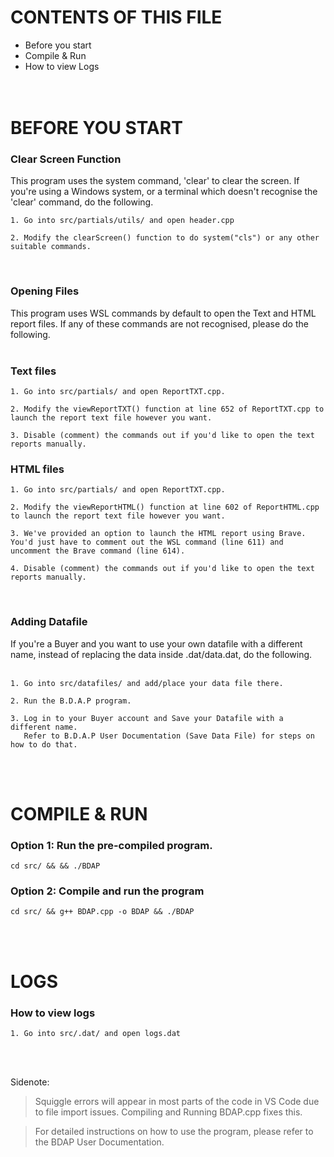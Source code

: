 # CONTENTS OF THIS FILE
 * Before you start
 * Compile & Run
 * How to view Logs
<br /><br /><br />



# BEFORE YOU START
### **Clear Screen Function**

This program uses the system command, 'clear' to clear the screen.
If you're using a Windows system, or a terminal which doesn't recognise the 'clear' command, do the following.

    1. Go into src/partials/utils/ and open header.cpp

    2. Modify the clearScreen() function to do system("cls") or any other suitable commands.
<br />

### **Opening Files**

This program uses WSL commands by default to open the Text and HTML report files.
If any of these commands are not recognised, please do the following.
<br /><br />

### Text files

    1. Go into src/partials/ and open ReportTXT.cpp.

    2. Modify the viewReportTXT() function at line 652 of ReportTXT.cpp to launch the report text file however you want.

    3. Disable (comment) the commands out if you'd like to open the text reports manually.

### HTML files

    1. Go into src/partials/ and open ReportTXT.cpp.

    2. Modify the viewReportHTML() function at line 602 of ReportHTML.cpp to launch the report text file however you want.

    3. We've provided an option to launch the HTML report using Brave. You'd just have to comment out the WSL command (line 611) and uncomment the Brave command (line 614).

    4. Disable (comment) the commands out if you'd like to open the text reports manually.
<br />

### **Adding Datafile**

If you're a Buyer and you want to use your own datafile with a different name, instead of replacing the data inside .dat/data.dat, do the following.
<br /><br />

    1. Go into src/datafiles/ and add/place your data file there.

    2. Run the B.D.A.P program.

    3. Log in to your Buyer account and Save your Datafile with a different name.
       Refer to B.D.A.P User Documentation (Save Data File) for steps on how to do that.

<br /><br />



# COMPILE & RUN
### **Option 1:** Run the pre-compiled program.
    cd src/ && && ./BDAP

### **Option 2:** Compile and run the program
    cd src/ && g++ BDAP.cpp -o BDAP && ./BDAP
<br /><br />



# LOGS
### **How to view logs**

    1. Go into src/.dat/ and open logs.dat
<br /><br />


Sidenote:

> Squiggle errors will appear in most parts of the code in VS Code due to file import issues. Compiling and Running BDAP.cpp fixes this.

> For detailed instructions on how to use the program, please refer to the BDAP User Documentation.

